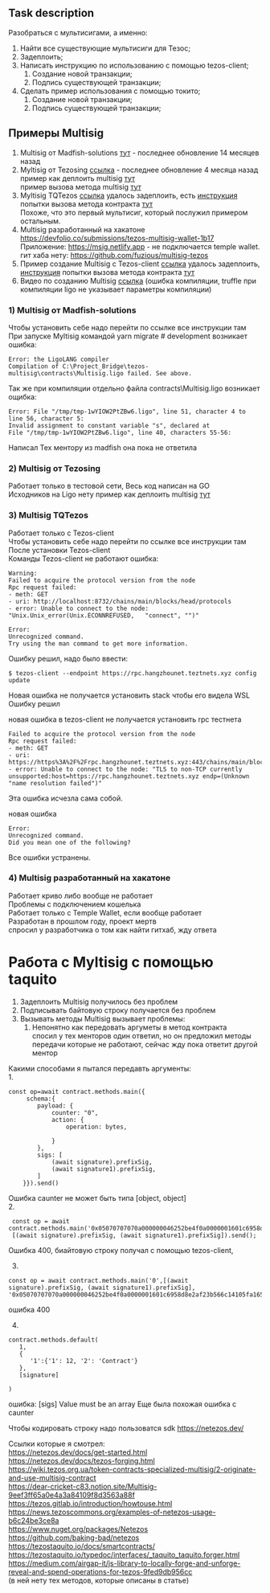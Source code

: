 ## Task description  
Разобраться с мультисигами, а именно:
1) Найти все существующие мультисиги для Тезос;
2) Задеплоить;
3) Написать инструкцию по использованию с помощью tezos-client;
   1) Создание новой транзакции;  
   2) Подпись существующей транзакции;
4) Сделать пример использования с помощью токито;  
   1) Создание новой транзакции;  
   2) Подпись существующей транзакции;  
  
## Примеры Multisig  
1) Multisig от Madfish-solutions [тут](https://github.com/madfish-solutions/tezos-multisig) -
последнее обновление 14 месяцев назад  
2) Myltisig от Tezosing  [ссылка](https://github.com/atticlab/tezosign) -
последнее обновление 4 месяца назад  
пример как деплоить multisig [тут](deploy_multisig.ts)   
пример вызова метода multisig [тут](call_multisig2.ts)  
3) Myltisig TQTezos [ссылка](https://wiki.tezos.org.ua/token-contracts-specialized-multisig/2-originate-and-use-multisig-contract)
удалось задеплоить, есть [инструкция](multisig_TQtezos.md)
попытки вызова метода контракта [тут](call_multisig.ts)   
Похоже, что это первый мультисиг, который послужил примером остальным.  
4) Multisig разработанный на хакатоне https://devfolio.co/submissions/tezos-multisig-wallet-1b17
Приложение: https://msig.netlify.app - не подключается temple wallet.  
гит хаба нету: https://github.com/fuzious/multisig-tezos
5) Пример создание Multisig с Tezos-client [ссылка](https://dear-cricket-c83.notion.site/Multisig-9eef3ff65a0e4a3a84109f8d3563a88f)
удалось задеплоить, [инструкция](multisig_tezos-client.md) 
попытки вызова метода контракта [тут](call_multisig1.ts)   
6) Видео по созданию Multisig [ссылка](https://morioh.com/p/674f718d10ac) (ошибка компиляции, truffle при компиляции ligo не указывает параметры компиляции)  
  
### 1) Multisig от Madfish-solutions  
Чтобы установить себе надо перейти по ссылке все инструкции там   
При запуске Myltisig командой yarn migrate # development возникает ошибка:    
```text
Error: the LigoLANG compiler  
Compilation of C:\Project_Bridge\tezos-multisig\contracts\Multisig.ligo failed. See above.  
```  
Так же при компиляции отдельно файла contracts\Multisig.ligo возникает ощибка:  
```text
Error: File "/tmp/tmp-1wYIOW2PtZBw6.ligo", line 51, character 4 to line 56, character 5:  
Invalid assignment to constant variable "s", declared at  
File "/tmp/tmp-1wYIOW2PtZBw6.ligo", line 40, characters 55-56:  
```
Написал Тех ментору из madfish она пока не ответила  

### 2) Multisig от Tezosing  
Работает только в тестовой сети, 
Весь код написан на GO  
Исходников на Ligо нету 
пример как деплоить multisig [тут](deploy_multisig.ts) 

 
  
### 3) Multisig TQTezos  
Работает только с Tezos-client  
Чтобы установить себе надо перейти по ссылке все инструкции там   
После установки Tezos-client  
Команды Tezos-client не работают ошибка:  
```text
Warning:  
Failed to acquire the protocol version from the node  
Rpc request failed:  
- meth: GET  
- uri: http://localhost:8732/chains/main/blocks/head/protocols  
- error: Unable to connect to the node: "Unix.Unix_error(Unix.ECONNREFUSED,   "connect", "")"

Error:  
Unrecognized command.  
Try using the man command to get more information.    
```
Ошибку решил, надо было ввести:
```text
$ tezos-client --endpoint https://rpc.hangzhounet.teztnets.xyz config update
```
  
Новая ошибка не получается установить stack чтобы его видела WSL   
Ошибку решил
  
новая ошибка в tezos-client не получается установить rpc тестнета   
```
Failed to acquire the protocol version from the node  
Rpc request failed:  
- meth: GET  
- uri: https://https%3A%2F%2Frpc.hangzhounet.teztnets.xyz:443/chains/main/blocks/head/protocols  
- error: Unable to connect to the node: "TLS to non-TCP currently unsupported:host=https://rpc.hangzhounet.teztnets.xyz endp=(Unknown "name resolution failed")"  
```
Эта ошибка исчезла сама собой.  

новая ошибка 
```text
Error:  
Unrecognized command.  
Did you mean one of the following?
```
Все ошибки устранены.  
  
### 4) Multisig разработанный на хакатоне
Работает криво либо вообще не работает    
Проблемы с подключением кошелька   
Работает только с Temple Wallet, если вообще работает   
Разработан в прошлом году, проект мертв  
спросил у разработчика о том как найти гитхаб, жду ответа 
  


# Работа с Myltisig с помощью taquito

1. Задеплоить Multisig получилось без проблем
2. Подписывать байтовую строку получается без проблем
3. Вызывать методы Multisig вызывает проблемы:
    1. Непонятно как передовать аргуметы в метод контракта  
    спосил у тех менторов один ответил, но он предложил методы передачи которые не работают, сейчас жду пока ответит другой ментор
    

Какими способами я пытался передавть аргументы:  
1. 
 ```brash   
 const op=await contract.methods.main({
      schema:{
         payload: {
             counter: "0",
             action: {
                 operation: bytes,
                 
             }
         },
         sigs: [
             (await signature).prefixSig,
             (await signature1).prefixSig,
         ]
     }}).send()
```
Ошибка caunter не может быть типа [object, object]   
2. 
```brash
 const op = await contract.methods.main('0x05070707070a000000046252be4f0a0000001601c6958d8e2af23b566c14105fa16526dec49d02c10007070001050502000000350320053d036d0743035d0a00000015003a0f681de989b300fab38bd867439115ac622cbf031e0743036a0080dac409034f034d031b',
 [(await signature).prefixSig, (await signature1).prefixSig]).send();

```
Ошибка 400, биайтовую строку получал с помощью tezos-client,  

3. 
```brach 
const op = await contract.methods.main('0',[(await signature).prefixSig, (await signature1).prefixSig], '0x05070707070a000000046252be4f0a0000001601c6958d8e2af23b566c14105fa16526dec49d02c10007070001050502000000350320053d036d0743035d0a00000015003a0f681de989b300fab38bd867439115ac622cbf031e0743036a0080dac409034f034d031b').send();

```
ошибка 400

4. 
```brach 
contract.methods.default(
   1,
   {
      '1':{'1': 12, '2': 'Contract'}
   },
   [signature]

)
```
ошибка: [sigs] Value must be an array 
Еще была похожая ошибка с caunter


Чтобы кодировать строку надо пользоватся sdk https://netezos.dev/  

Ссылки которые я смотрел:  
https://netezos.dev/docs/get-started.html  
https://netezos.dev/docs/tezos-forging.html  
https://wiki.tezos.org.ua/token-contracts-specialized-multisig/2-originate-and-use-multisig-contract  
https://dear-cricket-c83.notion.site/Multisig-9eef3ff65a0e4a3a84109f8d3563a88f  
https://tezos.gitlab.io/introduction/howtouse.html  
https://news.tezoscommons.org/examples-of-netezos-usage-b6c24be3ce8a  
https://www.nuget.org/packages/Netezos  
https://github.com/baking-bad/netezos    
https://tezostaquito.io/docs/smartcontracts/  
https://tezostaquito.io/typedoc/interfaces/_taquito_taquito.forger.html    
https://medium.com/airgap-it/js-library-to-locally-forge-and-unforge-reveal-and-spend-operations-for-tezos-9fed9db956cc  
(в ней нету тех методов, которые описаны в статье)






